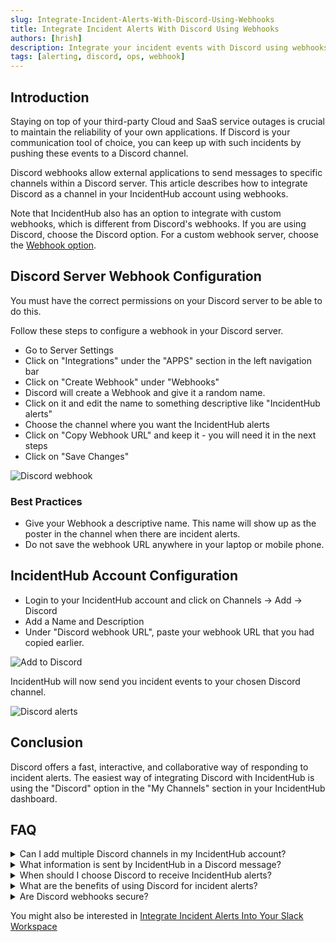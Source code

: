 ```yaml
---
slug: Integrate-Incident-Alerts-With-Discord-Using-Webhooks
title: Integrate Incident Alerts With Discord Using Webhooks
authors: [hrish]
description: Integrate your incident events with Discord using webhooks. Receive IncidentHub alerts directly in your Discord channel.
tags: [alerting, discord, ops, webhook]
---
```


<head>
<meta property="og:image" data-rh="true" content="https://storage.googleapis.com/ihub-static-storage/blog/discord.jpg" />
<meta name="twitter:image" data-rh="true" content="https://storage.googleapis.com/ihub-static-storage/blog/discord.jpg" />
</head>

## Introduction

Staying on top of your third-party Cloud and SaaS service outages is crucial to maintain the reliability of your own applications.
If Discord is your communication tool of choice, you can keep up with such incidents by pushing these events to a Discord channel.

Discord webhooks allow external applications to send messages to specific channels within a Discord server. This article describes how
to integrate Discord as a channel in your IncidentHub account using webhooks.

Note that IncidentHub also has an option to integrate with custom webhooks, which is different from Discord's webhooks. If you are using
Discord, choose the Discord option. For a custom webhook server, choose the
[Webhook option](https://docs.incidenthub.cloud/welcome-to-the-incidenthub-documentation/channels/webhook-integration).

## Discord Server Webhook Configuration

You must have the correct permissions on your Discord server to be able to do this.

Follow these steps to configure a webhook in your Discord server.

- Go to Server Settings
- Click on "Integrations" under the "APPS" section in the left navigation bar
- Click on "Create Webhook" under "Webhooks"
- Discord will create a Webhook and give it a random name.
- Click on it and edit the name to something descriptive like "IncidentHub alerts"
- Choose the channel where you want the IncidentHub alerts
- Click on "Copy Webhook URL" and keep it - you will need it in the next steps
- Click on "Save Changes"

![Discord webhook](/img/discord-webhook.png)

### Best Practices

- Give your Webhook a descriptive name. This name will show up as the poster in the channel when there are incident alerts.
- Do not save the webhook URL anywhere in your laptop or mobile phone.

## IncidentHub Account Configuration

- Login to your IncidentHub account and click on Channels -> Add -> Discord
- Add a Name and Description
- Under "Discord webhook URL", paste your webhook URL that you had copied earlier.

![Add to Discord](/img/add-to-discord.png)

IncidentHub will now send you incident events to your chosen Discord channel.

![Discord alerts](/img/discord-alerts.png)

## Conclusion

Discord offers a fast, interactive, and collaborative way of responding to incident alerts. The easiest way of integrating Discord with IncidentHub is
using the "Discord" option in the "My Channels" section in your IncidentHub dashboard.

## FAQ

<details>
<summary>Can I add multiple Discord channels in my IncidentHub account?</summary>
<p>
Yes. You can add multiple Discord channels to your IncidentHub account. The number of channels is only limited by your subscription plan.
</p>
</details>
<details>
<summary>What information is sent by IncidentHub in a Discord message?</summary>
<p>
IncidentHub sends all the important details of the incident - title, the last updated date and time of the incident, and a summary of the incident.
It also includes a link to the service's status page and a link to the incident itself on the service's status page.
</p>
</details>
<details>
<summary>When should I choose Discord to receive IncidentHub alerts?</summary>
<p>
You can choose Discord to receive alerts if it's the primary means of communication with your team. 
</p>
</details>
<details>
<summary>What are the benefits of using Discord for incident alerts?</summary>
<p>
Discord is a popular means of communication between team members. It offers real-time notifications, whether you are on a desktop or a mobile phone.
You can directly forward incident event messages to other team members and create threads and tag people. These features enable quicker response times and
better team co-ordination compared to other channels like email.
</p>
</details>
<details>
<summary>Are Discord webhooks secure?</summary>
<p>
Discord webhooks have a secret token embedded in the webhook URL. IncidentHub stores this URL in an encrypted form so it is not accessible to anyone. 
However, you should ensure that you do not copy or store the webhook URL anywhere in your laptop or mobile phone in the process of configuring the webhook.
</p>
</details>

You might also be interested in [Integrate Incident Alerts Into Your Slack Workspace](/Integrate-Incident-Alerts-Into-Your-Slack-Workspace)
